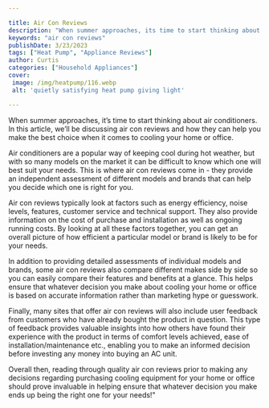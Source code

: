 ```yaml
---

title: Air Con Reviews
description: "When summer approaches, its time to start thinking about air conditioners. In this article, we will be discussing air con reviews"
keywords: "air con reviews"
publishDate: 3/23/2023
tags: ["Heat Pump", "Appliance Reviews"]
author: Curtis
categories: ["Household Appliances"]
cover: 
 image: /img/heatpump/116.webp
 alt: 'quietly satisfying heat pump giving light'

---
```


When summer approaches, it’s time to start thinking about air conditioners. In this article, we’ll be discussing air con reviews and how they can help you make the best choice when it comes to cooling your home or office. 

Air conditioners are a popular way of keeping cool during hot weather, but with so many models on the market it can be difficult to know which one will best suit your needs. This is where air con reviews come in - they provide an independent assessment of different models and brands that can help you decide which one is right for you. 

Air con reviews typically look at factors such as energy efficiency, noise levels, features, customer service and technical support. They also provide information on the cost of purchase and installation as well as ongoing running costs. By looking at all these factors together, you can get an overall picture of how efficient a particular model or brand is likely to be for your needs. 

In addition to providing detailed assessments of individual models and brands, some air con reviews also compare different makes side by side so you can easily compare their features and benefits at a glance. This helps ensure that whatever decision you make about cooling your home or office is based on accurate information rather than marketing hype or guesswork. 

Finally, many sites that offer air con reviews will also include user feedback from customers who have already bought the product in question. This type of feedback provides valuable insights into how others have found their experience with the product in terms of comfort levels achieved, ease of installation/maintenance etc., enabling you to make an informed decision before investing any money into buying an AC unit. 
 							 	 

Overall then, reading through quality air con reviews prior to making any decisions regarding purchasing cooling equipment for your home or office should prove invaluable in helping ensure that whatever decision you make ends up being the right one for your needs!"
